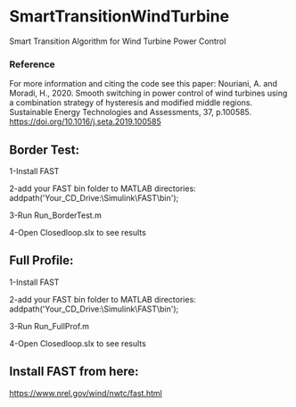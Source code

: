 # SmartTransitionWindTurbine
Smart Transition Algorithm for Wind Turbine Power Control

### Reference
For more information and citing the code see this paper: Nouriani, A. and Moradi, H., 2020. Smooth switching in power control of wind turbines using a combination strategy of hysteresis and modified middle regions. Sustainable Energy Technologies and Assessments, 37, p.100585. https://doi.org/10.1016/j.seta.2019.100585

## Border Test:

1-Install FAST

2-add your FAST bin folder to MATLAB directories: addpath('Your_CD_Drive:\Simulink\FAST\bin');

3-Run Run_BorderTest.m

4-Open Closedloop.slx to see results



## Full Profile:

1-Install FAST

2-add your FAST bin folder to MATLAB directories: addpath('Your_CD_Drive:\Simulink\FAST\bin');

3-Run Run_FullProf.m

4-Open Closedloop.slx to see results



## Install FAST from here:
https://www.nrel.gov/wind/nwtc/fast.html
